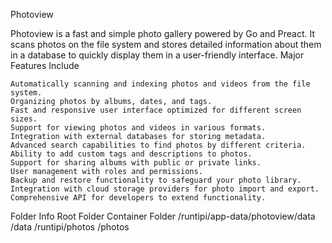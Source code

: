 Photoview

Photoview is a fast and simple photo gallery powered by Go and Preact. It scans photos on the file system and stores detailed information about them in a database to quickly display them in a user-friendly interface.
Major Features Include

    Automatically scanning and indexing photos and videos from the file system.
    Organizing photos by albums, dates, and tags.
    Fast and responsive user interface optimized for different screen sizes.
    Support for viewing photos and videos in various formats.
    Integration with external databases for storing metadata.
    Advanced search capabilities to find photos by different criteria.
    Ability to add custom tags and descriptions to photos.
    Support for sharing albums with public or private links.
    User management with roles and permissions.
    Backup and restore functionality to safeguard your photo library.
    Integration with cloud storage providers for photo import and export.
    Comprehensive API for developers to extend functionality.

Folder Info
Root Folder	Container Folder
/runtipi/app-data/photoview/data	/data
/runtipi/photos	/photos